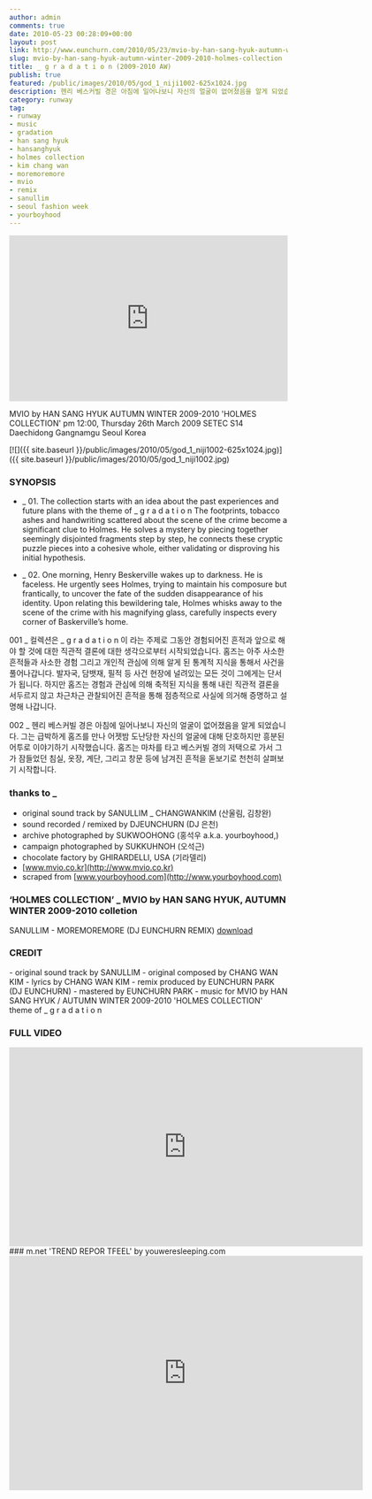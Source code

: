 ```yaml
---
author: admin
comments: true
date: 2010-05-23 00:28:09+00:00
layout: post
link: http://www.eunchurn.com/2010/05/23/mvio-by-han-sang-hyuk-autumn-winter-2009-2010-holmes-collection/
slug: mvio-by-han-sang-hyuk-autumn-winter-2009-2010-holmes-collection
title: _ g r a d a t i o n (2009-2010 AW)
publish: true
featured: /public/images/2010/05/god_1_niji1002-625x1024.jpg
description: 헨리 베스커빌 경은 아침에 일어나보니 자신의 얼굴이 없어졌음을 알게 되었습니다. 그는 급박하게 홈즈를 만나 어젯밤 도난당한 자신의 얼굴에 대해 단호하지만 흥분된 어투로 이야기하기 시작했습니다. 홈즈는 마차를 타고 베스커빌 경의 저택으로 가서 그가 잠들었던 침실, 옷장, 계단, 그리고 창문 등에 남겨진 흔적을 돋보기로 천천히 살펴보기 시작합니다.
category: runway
tag:
- runway
- music
- gradation
- han sang hyuk
- hansanghyuk
- holmes collection
- kim chang wan
- moremoremore
- mvio
- remix
- sanullim
- seoul fashion week
- yourboyhood
---
```

<iframe width="100%" height="300" scrolling="no" frameborder="no" src="https://w.soundcloud.com/player/?url=https%3A//api.soundcloud.com/tracks/1873758&amp;color=%23ff5500&amp;auto_play=false&amp;hide_related=false&amp;show_comments=true&amp;show_user=true&amp;show_reposts=false&amp;show_teaser=true&amp;visual=true"></iframe>

MVIO by HAN SANG HYUK
AUTUMN WINTER 2009-2010
'HOLMES COLLECTION'
pm 12:00, Thursday 26th March 2009
SETEC S14 Daechidong Gangnamgu Seoul Korea

[![]({{ site.baseurl }}/public/images/2010/05/god_1_niji1002-625x1024.jpg)]({{ site.baseurl }}/public/images/2010/05/god_1_niji1002.jpg)

### SYNOPSIS

 * _ 01. The collection starts with an idea about the past experiences and future plans with the theme of _ g r a d a t i o n The footprints, tobacco ashes and handwriting scattered about the scene of the crime become a significant clue to Holmes. He solves a mystery by piecing together seemingly disjointed fragments step by step, he connects these cryptic puzzle pieces into a cohesive whole, either validating or disproving his initial hypothesis.

 * _ 02. One morning, Henry Beskerville wakes up to darkness. He is faceless.
He urgently sees Holmes, trying to maintain his composure but frantically, to uncover the fate of the sudden disappearance of his identity.
Upon relating this bewildering tale, Holmes whisks away to the scene of the crime with his magnifying glass, carefully inspects every corner of Baskerville’s home.

001 _ 컬렉션은 _ g r a d a t i o n 이 라는 주제로 그동안 경험되어진 흔적과 앞으로 해야 할 것에 대한 직관적 결론에 대한 생각으로부터 시작되었습니다. 홈즈는 아주 사소한 흔적들과 사소한 경험 그리고 개인적 관심에 의해 알게 된 통계적 지식을 통해서 사건을 풀어나갑니다. 발자국, 담뱃재, 필적 등 사건 현장에 널려있는 모든 것이 그에게는 단서가 됩니다. 하지만 홈즈는 경험과 관심에 의해 축적된 지식을 통해 내린 직관적 결론을 서두르지 않고 차근차근 관찰되어진 흔적을 통해 점층적으로 사실에 의거해 증명하고 설명해 나갑니다.

002 _ 헨리 베스커빌 경은 아침에 일어나보니 자신의 얼굴이 없어졌음을 알게 되었습니다. 그는 급박하게 홈즈를 만나 어젯밤 도난당한 자신의 얼굴에 대해 단호하지만 흥분된 어투로 이야기하기 시작했습니다. 홈즈는 마차를 타고 베스커빌 경의 저택으로 가서 그가 잠들었던 침실, 옷장, 계단, 그리고 창문 등에 남겨진 흔적을 돋보기로 천천히 살펴보기 시작합니다.

### thanks to _
- original sound track by SANULLIM _ CHANGWANKIM (산울림, 김창완)
- sound recorded / remixed by DJEUNCHURN (DJ 은천)
- archive photographed by SUKWOOHONG (홍석우 a.k.a. yourboyhood,)
- campaign photographed by SUKKUHNOH (오석근)
- chocolate factory by GHIRARDELLI, USA (기라델리)
- [www.mvio.co.kr](http://www.mvio.co.kr)
- scraped from [www.yourboyhood.com](http://www.yourboyhood.com)

### ‘HOLMES COLLECTION’ _ MVIO by HAN SANG HYUK, AUTUMN WINTER 2009-2010 colletion

SANULLIM - MOREMOREMORE (DJ EUNCHURN REMIX)
[download](http://www.eunchurn.com/music_mp3/SANULLIM_-_MOREMOREMORE_(eunchurn_REMIX).mp3)

### CREDIT
<p class="message">
- original sound track by SANULLIM
- original composed by CHANG WAN KIM
- lyrics by CHANG WAN KIM
- remix produced by EUNCHURN PARK (DJ EUNCHURN)
- mastered by EUNCHURN PARK
- music for MVIO by HAN SANG HYUK / AUTUMN WINTER 2009-2010 'HOLMES COLLECTION' theme of _ g r a d a t i o n
</p>

### FULL VIDEO
<div class="videoWrapper">
<iframe src="https://player.vimeo.com/video/10495868" width="640" height="360" frameborder="0" webkitallowfullscreen mozallowfullscreen allowfullscreen></iframe>
</div>
### m.net 'TREND REPOR TFEEL' by youweresleeping.com
<div class="videoWrapper">
<iframe src="https://player.vimeo.com/video/11460314" width="640" height="424" frameborder="0" webkitallowfullscreen mozallowfullscreen allowfullscreen></iframe>
</div>